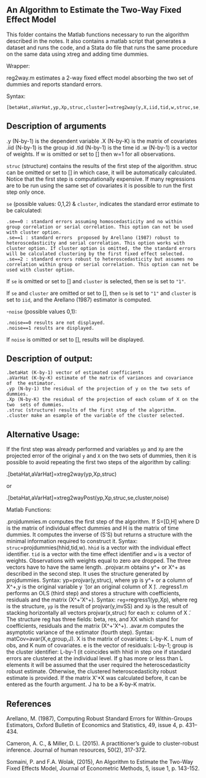 ## An Algorithm to Estimate the Two-Way Fixed Effect Model

This folder contains the Matlab functions necessary to run the algorithm described in the notes. It also contains a matlab script that generates a dataset and runs the code, and a Stata do file that runs the same procedure on the same data using xtreg and adding time dummies.

Wrapper:

reg2way.m estimates a 2-way fixed effect model absorbing the two set of dummies and reports standard errors. 

Syntax:

```
[betaHat,aVarHat,yp,Xp,struc,cluster]=xtreg2way(y,X,iid,tid,w,struc,se,cluster,noise)
```
## Description of arguments

.y (N-by-1) is the dependent variable
.X (N-by-K) is the matrix of covariates
.iid (N-by-1) is the group id
.tid (N-by-1) is the time id
.w (N-by-1) is a vector of weights. If w is omitted or set to [] then w=1 for all observations.

`struc` (structure) contains the results of the first step of the  algorithm. struc can be omitted or set to [] in which case, it will be automatically calculated. Notice that the first step is computationally expensive. If many regressions are to be run using the same set of covariates it is possible to run the first step only once. 

`se` (possible values: 0,1,2) & `cluster`, indicates the standard error estimate to be calculated:
```
.se==0 : standard errors assuming homoscedasticity and no within  group correlation or serial correlation. This option can not be used with cluster option.
.se==1 : standard errors  proposed by Arellano (1987) robust to heteroscedasticity and serial correlation. This option works with cluster option. If cluster option is omitted, the the standard errors will be calculated clustering by the first fixed effect selected. 
.se==2 : standard errors robust to heteroscedasticity but assumes no correlation within group or serial correlation. This option can not be used with cluster option.
```
If `se` is omitted or set to [] and `cluster` is selected, then se is set to `"1"`.

If `se` and `cluster` are omitted or set to [], then `se` is set to `"1"` and `cluster` is set to `iid`, and the Arellano (1987) estimator is computed.  

-`noise` (possible values 0,1):
```
.noise==0 results are not displayed. 
.noise==1 results are displayed. 
```
If `noise` is omitted or set to [],  results will be displayed.

## Description of output:

```
.betaHat (K-by-1) vector of estimated coefficients
.aVarHat (K-by-K) estimate of the matrix of variances and covariance of  the estimator.
.yp (N-by-1) the residual of the projection of y on the two sets of  dummies.
.Xp (N-by-K) the residual of the projection of each column of X on the two  sets of dummies.
.struc (structure) results of the first step of the algorithm.
.cluster make an esample of the variable of the cluster selected. 
```

## Alternative Usage:

If the first step was already performed and variables `yp` and `Xp` are  the projected error of the original `y` and `X` on the two sets of  dummies, then it is possible to avoid repeating the first two steps of the algorithm by calling:

.[betaHat,aVarHat]=xtreg2way(yp,Xp,struc)  

or

.[betaHat,aVarHat]=xtreg2wayPost(yp,Xp,struc,se,cluster,noise)

Matlab Functions:

.projdummies.m computes the first step of the algorithm. If S=[D,H] where D is the matrix of individual effect dummies and H is the matrix of time dummies. It computes the inverse of (S’S) but returns a structure with the minimal information required to construct it. Syntax: `struc`=projdummies(hhid,tid,w). `hhid` is a vector with the individual effect identifier. `tid` is a vector with the time effect identifier and `w` is a vector of weights. Observations with weights equal to zero are dropped. The three vectors have to have the same length. 
.projvar.m obtains y^+  or X^+ as described in the second step. It uses the structure generated by projdummies. Syntax: yp=projvar(y,struc), where yp is y^+  or a column of X^+,y is the original variable y ̃ (or an original column of X ̃). 
.regress1.m performs an OLS (third step) and stores a structure with coefficients, residuals and the matrix (X^+'X^+). Syntax: `reg`=regress1(yp,Xp), where reg is the structure, `yp` is the result of projvar(y,invSS) and `Xp` is the result of stacking horizontally all vectors projvar(x,struc) for each x: column of X ̃. The structure reg has three fields: beta, res, and XX which stand for coefficients, residuals and the matrix (X^+'X^+).
.avar.m computes the asymptotic variance of the estimator (fourth step). Syntax: matCov=avar(X,e,group,J). X is the matrix of covariates: L-by-K. L num of obs, and K num of covariates. e is the vector of residuals: L-by-1; group is the cluster identifier: L-by-1 (it coincides with hhid in step one if standard errors are clustered at the individual level. If g has more or less than L elements it will be assumed that the user required the heteroscedasticity robust estimate. Otherwise, the clustered heteroscedasticity robust estimate is provided. If the matrix X'*X was calculated before, it can be entered as the fourth argument. J ha to be a K-by-K matrix.

## References

Arellano, M. (1987), Computing Robust Standard Errors for Within-Groups Estimators, Oxford Bulletin of Economics and
Statistics, 49, issue 4, p. 431–434. 

Cameron, A. C., & Miller, D. L. (2015). A practitioner’s guide to cluster-robust inference. Journal of human resources, 50(2), 317-372.

Somaini, P. and F.A. Wolak, (2015), An Algorithm to Estimate the Two-Way Fixed Effects Model, Journal of Econometric Methods, 5, issue 1, p. 143-152.



